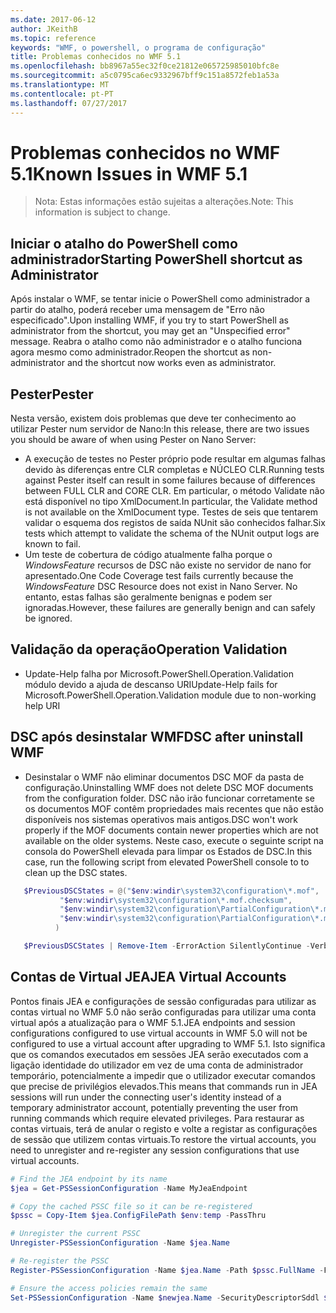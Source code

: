 ```yaml
---
ms.date: 2017-06-12
author: JKeithB
ms.topic: reference
keywords: "WMF, o powershell, o programa de configuração"
title: Problemas conhecidos no WMF 5.1
ms.openlocfilehash: bb8967a55ec32f0ce21812e065725985010bfc8e
ms.sourcegitcommit: a5c0795ca6ec9332967bff9c151a8572feb1a53a
ms.translationtype: MT
ms.contentlocale: pt-PT
ms.lasthandoff: 07/27/2017
---
```

# <a name="known-issues-in-wmf-51"></a><span data-ttu-id="ec165-103">Problemas conhecidos no WMF 5.1</span><span class="sxs-lookup"><span data-stu-id="ec165-103">Known Issues in WMF 5.1</span></span> #

> <span data-ttu-id="ec165-104">Nota: Estas informações estão sujeitas a alterações.</span><span class="sxs-lookup"><span data-stu-id="ec165-104">Note: This information is subject to change.</span></span>

## <a name="starting-powershell-shortcut-as-administrator"></a><span data-ttu-id="ec165-105">Iniciar o atalho do PowerShell como administrador</span><span class="sxs-lookup"><span data-stu-id="ec165-105">Starting PowerShell shortcut as Administrator</span></span>
<span data-ttu-id="ec165-106">Após instalar o WMF, se tentar inicie o PowerShell como administrador a partir do atalho, poderá receber uma mensagem de "Erro não especificado".</span><span class="sxs-lookup"><span data-stu-id="ec165-106">Upon installing WMF, if you try to start PowerShell as administrator from the shortcut, you may get an "Unspecified error" message.</span></span>
<span data-ttu-id="ec165-107">Reabra o atalho como não administrador e o atalho funciona agora mesmo como administrador.</span><span class="sxs-lookup"><span data-stu-id="ec165-107">Reopen the shortcut as non-administrator and the shortcut now works even as administrator.</span></span>

## <a name="pester"></a><span data-ttu-id="ec165-108">Pester</span><span class="sxs-lookup"><span data-stu-id="ec165-108">Pester</span></span>
<span data-ttu-id="ec165-109">Nesta versão, existem dois problemas que deve ter conhecimento ao utilizar Pester num servidor de Nano:</span><span class="sxs-lookup"><span data-stu-id="ec165-109">In this release, there are two issues you should be aware of when using Pester on Nano Server:</span></span>

* <span data-ttu-id="ec165-110">A execução de testes no Pester próprio pode resultar em algumas falhas devido às diferenças entre CLR completas e NÚCLEO CLR.</span><span class="sxs-lookup"><span data-stu-id="ec165-110">Running tests against Pester itself can result in some failures because of differences between FULL CLR and CORE CLR.</span></span> <span data-ttu-id="ec165-111">Em particular, o método Validate não está disponível no tipo XmlDocument.</span><span class="sxs-lookup"><span data-stu-id="ec165-111">In particular, the Validate method is not available on the XmlDocument type.</span></span> <span data-ttu-id="ec165-112">Testes de seis que tentarem validar o esquema dos registos de saída NUnit são conhecidos falhar.</span><span class="sxs-lookup"><span data-stu-id="ec165-112">Six tests which attempt to validate the schema of the NUnit output logs are known to fail.</span></span> 
* <span data-ttu-id="ec165-113">Um teste de cobertura de código atualmente falha porque o *WindowsFeature* recursos de DSC não existe no servidor de nano for apresentado.</span><span class="sxs-lookup"><span data-stu-id="ec165-113">One Code Coverage test fails currently because the *WindowsFeature* DSC Resource does not exist in Nano Server.</span></span> <span data-ttu-id="ec165-114">No entanto, estas falhas são geralmente benignas e podem ser ignoradas.</span><span class="sxs-lookup"><span data-stu-id="ec165-114">However, these failures are generally benign and can safely be ignored.</span></span>

## <a name="operation-validation"></a><span data-ttu-id="ec165-115">Validação da operação</span><span class="sxs-lookup"><span data-stu-id="ec165-115">Operation Validation</span></span> 

* <span data-ttu-id="ec165-116">Update-Help falha por Microsoft.PowerShell.Operation.Validation módulo devido a ajuda de descanso URI</span><span class="sxs-lookup"><span data-stu-id="ec165-116">Update-Help fails for Microsoft.PowerShell.Operation.Validation module due to non-working help URI</span></span>

## <a name="dsc-after-uninstall-wmf"></a><span data-ttu-id="ec165-117">DSC após desinstalar WMF</span><span class="sxs-lookup"><span data-stu-id="ec165-117">DSC after uninstall WMF</span></span> 
* <span data-ttu-id="ec165-118">Desinstalar o WMF não eliminar documentos DSC MOF da pasta de configuração.</span><span class="sxs-lookup"><span data-stu-id="ec165-118">Uninstalling WMF does not delete DSC MOF documents from the configuration folder.</span></span> <span data-ttu-id="ec165-119">DSC não irão funcionar corretamente se os documentos MOF contêm propriedades mais recentes que não estão disponíveis nos sistemas operativos mais antigos.</span><span class="sxs-lookup"><span data-stu-id="ec165-119">DSC won't work properly if the MOF documents contain newer properties which are not available on the older systems.</span></span> <span data-ttu-id="ec165-120">Neste caso, execute o seguinte script na consola do PowerShell elevada para limpar os Estados de DSC.</span><span class="sxs-lookup"><span data-stu-id="ec165-120">In this case, run the following script from elevated PowerShell console to to clean up the DSC states.</span></span>
 ```powershell
    $PreviousDSCStates = @("$env:windir\system32\configuration\*.mof",
            "$env:windir\system32\configuration\*.mof.checksum",
            "$env:windir\system32\configuration\PartialConfiguration\*.mof",
            "$env:windir\system32\configuration\PartialConfiguration\*.mof.checksum"
           )

    $PreviousDSCStates | Remove-Item -ErrorAction SilentlyContinue -Verbose
 ```  

## <a name="jea-virtual-accounts"></a><span data-ttu-id="ec165-121">Contas de Virtual JEA</span><span class="sxs-lookup"><span data-stu-id="ec165-121">JEA Virtual Accounts</span></span>
<span data-ttu-id="ec165-122">Pontos finais JEA e configurações de sessão configuradas para utilizar as contas virtual no WMF 5.0 não serão configuradas para utilizar uma conta virtual após a atualização para o WMF 5.1.</span><span class="sxs-lookup"><span data-stu-id="ec165-122">JEA endpoints and session configurations configured to use virtual accounts in WMF 5.0 will not be configured to use a virtual account after upgrading to WMF 5.1.</span></span>
<span data-ttu-id="ec165-123">Isto significa que os comandos executados em sessões JEA serão executados com a ligação identidade do utilizador em vez de uma conta de administrador temporário, potencialmente a impedir que o utilizador executar comandos que precise de privilégios elevados.</span><span class="sxs-lookup"><span data-stu-id="ec165-123">This means that commands run in JEA sessions will run under the connecting user's identity instead of a temporary administrator account, potentially preventing the user from running commands which require elevated privileges.</span></span>
<span data-ttu-id="ec165-124">Para restaurar as contas virtuais, terá de anular o registo e volte a registar as configurações de sessão que utilizem contas virtuais.</span><span class="sxs-lookup"><span data-stu-id="ec165-124">To restore the virtual accounts, you need to unregister and re-register any session configurations that use virtual accounts.</span></span>

```powershell
# Find the JEA endpoint by its name
$jea = Get-PSSessionConfiguration -Name MyJeaEndpoint

# Copy the cached PSSC file so it can be re-registered
$pssc = Copy-Item $jea.ConfigFilePath $env:temp -PassThru

# Unregister the current PSSC
Unregister-PSSessionConfiguration -Name $jea.Name

# Re-register the PSSC
Register-PSSessionConfiguration -Name $jea.Name -Path $pssc.FullName -Force

# Ensure the access policies remain the same
Set-PSSessionConfiguration -Name $newjea.Name -SecurityDescriptorSddl $jea.SecurityDescriptorSddl
```

